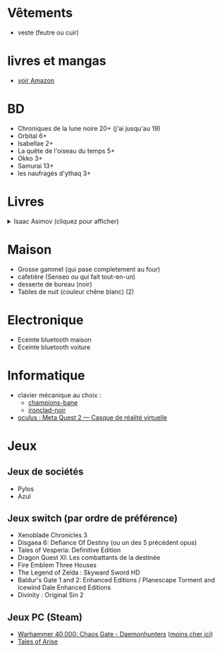 # Vêtements 
- veste (feutre ou cuir)

# livres et mangas
- [voir Amazon](https://www.amazon.fr/hz/wishlist/ls/N2LON7I7DD9B?ref_=wl_share)

# BD
- Chroniques de la lune noire 20+ (j'ai jusqu'au 19)
- Orbital 6+
- Isabellae 2+
- La quête de l'oiseau du temps 5+
- Okko 3+
- Samurai 13+
- les naufragés d'ythaq 3+

# Livres
<details>
<summary>Isaac Asimov (cliquez pour afficher)</summary>

## A prendre dans l'ordre ci-desous
### Cycle de Fondation
- Fondation
- Fondation et Empire
- Seconde Fondation
- Fondation foudroyée (Optionnel)
- Terre et Fondation (Optionnel)
- Prélude à Fondation (Optionnel)
- L'Aube de Fondation (Optionnel)
### Cycle des robots
- Les Robots (Optionnel)
- Les Cavernes d'acier
- Face aux feux du soleil
- Les Robots de l'aube
- Les Robots et l'Empire
### Cycle de l'Empire
- Tyrann
- Les Courants de l'espace
- Cailloux dans le ciel
</details>

# Maison
- Grosse gammel (qui pase completement au four)
- cafetière (Senseo ou qui fait tout-en-un)
- desserte de bureau (noir)
- Tables de nuit (couleur chêne blanc) (2)

# Electronique
- Eceinte bluetooth maison
- Eceinte bluetooth voiture

# Informatique
- clavier mécanique au choix :
    - [champions-bane](https://designedby.gg/product/champions-bane/)
    - [ironclad-noir](https://designedby.gg/product/ironclad-noir/)
- [oculus : Meta Quest 2 — Casque de réalité virtuelle](https://amzn.eu/d/bOWv0qW)

# Jeux
## Jeux de sociétés
- Pylos
- Azul

## Jeux switch (par ordre de préférence)
- Xenoblade Chronicles 3
- Disgaea 6: Defiance Of Destiny (ou un des 5 précédent opus)
- Tales of Vesperia: Definitive Edition
- Dragon Quest XI: Les combattants de la destinée
- Fire Emblem Three Houses
- The Legend of Zelda : Skyward Sword HD
- Baldur's Gate 1 and 2: Enhanced Editions / Planescape Torment and Icewind Dale Enhanced Editions
- Divinity : Original Sin 2

## Jeux PC (Steam)
- [Warhammer 40,000: Chaos Gate - Daemonhunters](https://store.steampowered.com/app/1611910/Warhammer_40000_Chaos_Gate__Daemonhunters/) ([moins cher ici](https://www.instant-gaming.com/fr/8972-acheter-warhammer-40-000-chaos-gate-daemonhunters-pc-jeu-steam-europe/?utm_medium=email&utm_source=newsletter&utm_campaign=Warhammer%2040000%20Chaos%20Gate%20Daemonhunters))
- [Tales of Arise](https://store.steampowered.com/app/740130/Tales_of_Arise/)
